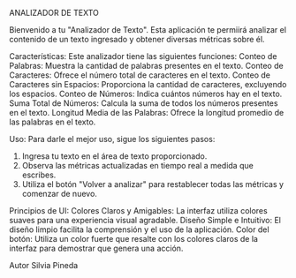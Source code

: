 ANALIZADOR DE TEXTO

Bienvenido a tu "Analizador de Texto".
Esta aplicación te permiirá analizar el contenido de un texto ingresado y obtener diversas métricas sobre él. 

Características:
Este analizador tiene las siguientes funciones:
Conteo de Palabras: Muestra la cantidad de palabras presentes en el texto.
Conteo de Caracteres: Ofrece el número total de caracteres en el texto.
Conteo de Caracteres sin Espacios: Proporciona la cantidad de caracteres, excluyendo los espacios.
Conteo de Números: Indica cuántos números hay en el texto.
Suma Total de Números: Calcula la suma de todos los números presentes en el texto.
Longitud Media de las Palabras: Ofrece la longitud promedio de las palabras en el texto.

Uso:
Para darle el mejor uso, sigue los siguientes pasos:
1. Ingresa tu texto en el área de texto proporcionado.
2. Observa las métricas actualizadas en tiempo real a medida que escribes.
3. Utiliza el botón "Volver a analizar" para restablecer todas las métricas y comenzar de nuevo.

Principios de UI:
Colores Claros y Amigables: La interfaz utiliza colores suaves para una experiencia visual agradable.
Diseño Simple e Intuitivo: El diseño limpio facilita la comprensión y el uso de la aplicación.
Color del botón: Utiliza un color fuerte que resalte con los colores claros de la interfaz para demostrar que genera una acción.

Autor
Silvia Pineda
